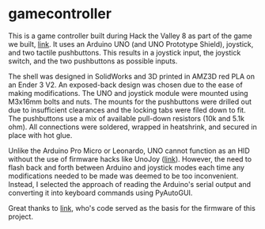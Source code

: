 # gamecontroller

This is a game controller built during Hack the Valley 8 as part of the game we built, [link](https://github.com/fiona-cai/HTV2023). It uses an Arduino UNO (and UNO Prototype Shield), joystick, and two tactile pushbuttons. This results in a joystick input, the joystick switch, and the two pushbuttons as possible inputs.

The shell was designed in SolidWorks and 3D printed in AMZ3D red PLA on an Ender 3 V2. An exposed-back design was chosen due to the ease of making modifications. The UNO and joystick module were mounted using M3x16mm bolts and nuts. The mounts for the pushbuttons were drilled out due to insufficient clearances and the locking tabs were filed down to fit. The pushbuttons use a mix of available pull-down resistors (10k and 5.1k ohm). All connections were soldered, wrapped in heatshrink, and secured in place with hot glue.

Unlike the Arduino Pro Micro or Leonardo, UNO cannot function as an HID without the use of firmware hacks like UnoJoy ([link](https://github.com/AlanChatham/UnoJoy/tree/master)). However, the need to flash back and forth between Arduino and joystick modes each time any modifications needed to be made was deemed to be too inconvenient. Instead, I selected the approach of reading the Arduino's serial output and converting it into keyboard commands using PyAutoGUI.

Great thanks to [link](https://www.instructables.com/Joystick-Controlled-PC-Mouse-Using-Arduino-UNO/), who's code served as the basis for the firmware of this project.
